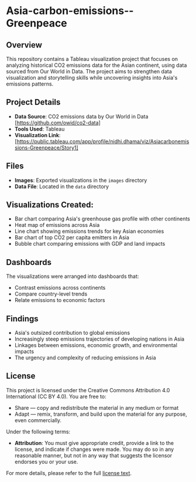 # Asia-carbon-emissions--Greenpeace

## Overview
This repository contains a Tableau visualization project that focuses on analyzing historical CO2 emissions data for the Asian continent, using data sourced from Our World in Data. The project aims to strengthen data visualization and storytelling skills while uncovering insights into Asia's emissions patterns.

## Project Details
- **Data Source**: CO2 emissions data by Our World in Data [https://github.com/owid/co2-data]
- **Tools Used**: Tableau
- **Visualization Link**:[https://public.tableau.com/app/profile/nidhi.dhama/viz/Asiacarbonemissions-Greenpeace/Story1]

## Files
- **Images**: Exported visualizations in the `images` directory
- **Data File**: Located in the `data` directory

## Visualizations Created:
- Bar chart comparing Asia's greenhouse gas profile with other continents
- Heat map of emissions across Asia
- Line chart showing emissions trends for key Asian economies
- Bar chart of top CO2 per capita emitters in Asia
- Bubble chart comparing emissions with GDP and land impacts

## Dashboards
The visualizations were arranged into dashboards that:
- Contrast emissions across continents
- Compare country-level trends
- Relate emissions to economic factors

## Findings
- Asia's outsized contribution to global emissions
- Increasingly steep emissions trajectories of developing nations in Asia
- Linkages between emissions, economic growth, and environmental impacts
- The urgency and complexity of reducing emissions in Asia

## License
This project is licensed under the Creative Commons Attribution 4.0 International (CC BY 4.0). You are free to:
- Share — copy and redistribute the material in any medium or format
- Adapt — remix, transform, and build upon the material for any purpose, even commercially.

Under the following terms:
- **Attribution**: You must give appropriate credit, provide a link to the license, and indicate if changes were made. You may do so in any reasonable manner, but not in any way that suggests the licensor endorses you or your use.

For more details, please refer to the full [license text](https://creativecommons.org/licenses/by/4.0/).












